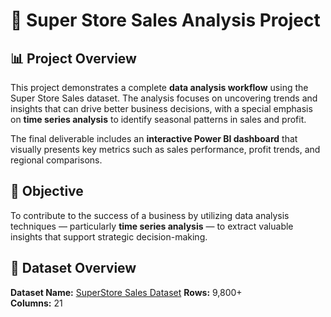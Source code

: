 # 🛒 Super Store Sales Analysis Project

## 📊 Project Overview
This project demonstrates a complete **data analysis workflow** using the Super Store Sales dataset. The analysis focuses on uncovering trends and insights that can drive better business decisions, with a special emphasis on **time series analysis** to identify seasonal patterns in sales and profit.

The final deliverable includes an **interactive Power BI dashboard** that visually presents key metrics such as sales performance, profit trends, and regional comparisons.

## 🎯 Objective
To contribute to the success of a business by utilizing data analysis techniques — particularly **time series analysis** — to extract valuable insights that support strategic decision-making.

## 📁 Dataset Overview
**Dataset Name:** [SuperStore Sales Dataset](https://github.com/techcareertech/Data-Analysis-project/blob/main/SuperStore_Sales_Dataset.csv) 
**Rows:** 9,800+  
**Columns:** 21
